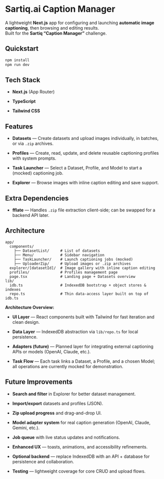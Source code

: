 # Sartiq.ai Caption Manager

A lightweight **Next.js** app for configuring and launching **automatic image captioning**, then browsing and editing results.  
Built for the **Sartiq “Caption Manager”** challenge.

## Quickstart

```bash
npm install
npm run dev
```



## Tech Stack

- **Next.js** (App Router)
    
- **TypeScript**
    
- **Tailwind CSS**



## Features

- **Datasets** — Create datasets and upload images individually, in batches, or via `.zip` archives.
    
- **Profiles** — Create, read, update, and delete reusable captioning profiles with system prompts.
    
- **Task Launcher** — Select a Dataset, Profile, and Model to start a (mocked) captioning job.
    
- **Explorer** — Browse images with inline caption editing and save support.
    


## Extra Dependencies

- **fflate** — Handles `.zip` file extraction client-side; can be swapped for a backend API later.
    


## Architecture

```
app/
  components/
	├── DatasetList/     # List of datasets
    ├── Menu/            # Sidebar navigation
    ├── TaskLauncher/    # Launch captioning jobs (mocked)
    ├── UploaderZip/     # Upload images or .zip archives
  explorer/[datasetId]/  # Image gallery with inline caption editing
  profiles/              # Profiles management page
  page.tsx               # Landing page + Datasets overview
lib/
  idb.ts                 # IndexedDB bootstrap + object stores & indexes
  repo.ts                # Thin data-access layer built on top of idb.ts
```



**Architecture Overview:**

- **UI Layer** — React components built with Tailwind for fast iteration and clean design.
    
- **Data Layer** — IndexedDB abstraction via `lib/repo.ts` for local persistence.
    
- **Adapters (future)** — Planned layer for integrating external captioning APIs or models (OpenAI, Claude, etc.).
    
- **Task Flow** — Each task links a Dataset, a Profile, and a chosen Model; all operations are currently mocked for demonstration.
 


## Future Improvements

- **Search and filter** in Explorer for better dataset management.
	
- **Import/export** datasets and profiles (JSON).
	
- **Zip upload progress** and drag-and-drop UI.
    
- **Model adapter system** for real caption generation (OpenAI, Claude, Gemini, etc.).
    
- **Job queue** with live status updates and notifications.
    
- **Enhanced UX** — toasts, animations, and accessibility refinements.
    
- **Optional backend** — replace IndexedDB with an API + database for persistence and collaboration.
    
- **Testing** — lightweight coverage for core CRUD and upload flows.
    